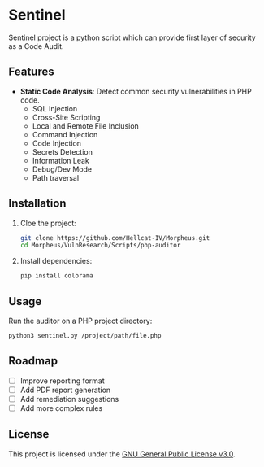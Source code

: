 # Sentinel

Sentinel project is a python script which can provide first layer of security as a Code Audit.

## Features

- **Static Code Analysis**: Detect common security vulnerabilities in PHP code.
  - SQL Injection
  - Cross-Site Scripting
  - Local and Remote File Inclusion
  - Command Injection
  - Code Injection
  - Secrets Detection
  - Information Leak
  - Debug/Dev Mode
  - Path traversal

## Installation

1. Cloe the project:
    ```bash
    git clone https://github.com/Hellcat-IV/Morpheus.git
    cd Morpheus/VulnResearch/Scripts/php-auditor
    ```

2. Install dependencies:
    ```bash
    pip install colorama
    ```

## Usage

Run the auditor on a PHP project directory:
```bash
python3 sentinel.py /project/path/file.php
```

## Roadmap
- [ ] Improve reporting format
- [ ] Add PDF report generation
- [ ] Add remediation suggestions
- [ ] Add more complex rules

## License

This project is licensed under the [GNU General Public License v3.0](https://www.gnu.org/licenses/gpl-3.0.en.html).